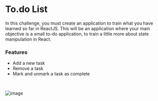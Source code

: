 # To.do List

In this challenge, you must create an application to train what you have learned so far in ReactJS.
This will be an application where your main objective is a small to-do application, to train a little more about state manipulation in React.

### Features

- Add a new task
- Remove a task
- Mark and unmark a task as complete

<br>

![image](https://user-images.githubusercontent.com/57951744/176315115-f3fc873f-1514-4e77-bd93-9ec9919bb7b2.png)
